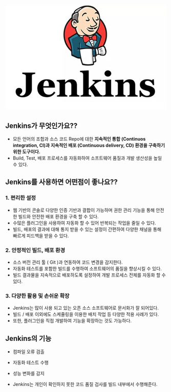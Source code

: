 <img src="../Images/Jenkins.png" alt="image12" width="600">


## Jenkins가 무엇인가요??

- 모든 언어의 조합과 소스 코드 Repo에 대한 **지속적인 통합 (Continuos integration, CI)과 지속적인 배포 (Continuous delivery, CD) 환경을 구축하기 위한 도구이다.**
- Build, Test, 배포 프로세스를 자동화하여 소프트웨어 품질과 개발 생산성을 높일 수 있다.

## Jenkins를 사용하면 어떤점이 좋나요??

### 1. 편리한 설정

- 웹 기반의 콘솔로 다양한 인증 기반과 결합이 가능하며 권한 관리 기능을 통해 안전한 빌드와 안전한 배포 환경을 구축 할 수 있다.
- 수많은 플러그인을 사용하여 자동화 할 수 있어 반복되는 작업을 줄일 수 있다.
- 빌드, 배포의 결과에 대해 통지 받을 수 있는 설정이 간편하여 다양한 채널을 통해 빠르게 피드백을 받을 수 있다.

### 2. 안정적인 빌드, 배포 환경

- 소스 버전 관리 툴 ( Git )과 연동하여 코드 변경을 감지한다.
- 자동화 테스트를 포함한 빌드를 수행하여 소프트웨어의 품질을 향상시킬 수 있다.
- 빌드 결과물을 지속적으로 배포하도록 설정하여 개발 프로세스 전체를 자동화 할 수 있다.

### 3. 다양한 활용 및 손쉬운 확장

- Jenkins는 많이 사용 되고 있는 오픈 소스 소프트웨어로 문서화가 잘 되어있다.
- 빌드 / 배포 이외에도 스케쥴링을 이용한 배치 작업 등 다양한 적용 사례가 있다.
- 또한, 플러그인을 직접 개발하여 기능을 확장하는 것도 가능하다.

## Jenkins의 기능

- 컴파일 오류 검출
- 자동화 테스트 수행
- 성능 변화를 감지

- Jenkins는 개인이 확인하지 못한 코드 품질 검사를 빌드 내부에서 수행해준다.